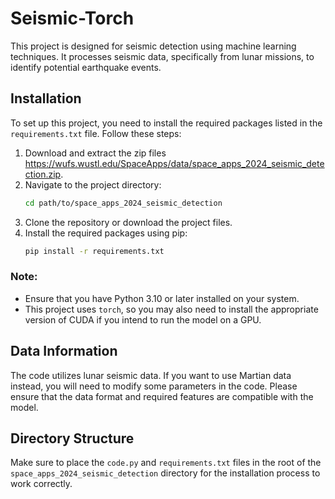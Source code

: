 # Seismic-Torch


This project is designed for seismic detection using machine learning techniques. It processes seismic data, specifically from lunar missions, to identify potential earthquake events.

## Installation

To set up this project, you need to install the required packages listed in the `requirements.txt` file. Follow these steps:

1. Download and extract the zip files https://wufs.wustl.edu/SpaceApps/data/space_apps_2024_seismic_detection.zip.
2. Navigate to the project directory:
   ```bash
   cd path/to/space_apps_2024_seismic_detection
   ```
3. Clone the repository or download the project files.
4. Install the required packages using pip:
   ```bash
   pip install -r requirements.txt
   ```

### Note:
- Ensure that you have Python 3.10 or later installed on your system.
- This project uses `torch`, so you may also need to install the appropriate version of CUDA if you intend to run the model on a GPU.

## Data Information

The code utilizes lunar seismic data. If you want to use Martian data instead, you will need to modify some parameters in the code. Please ensure that the data format and required features are compatible with the model.

## Directory Structure

Make sure to place the `code.py` and `requirements.txt` files in the root of the `space_apps_2024_seismic_detection` directory for the installation process to work correctly.

